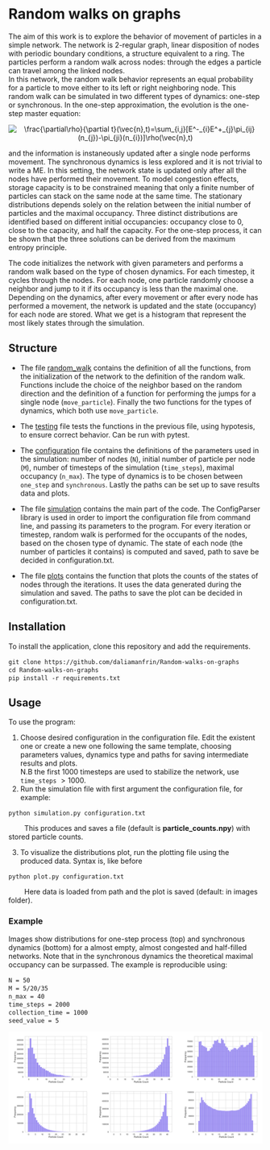 # Random walks on graphs
The aim of this work is to explore the behavior of movement of particles in a simple network. The network is 2-regular graph, linear disposition of nodes with periodic boundary conditions, a structure equivalent to a ring. The particles perform a random walk across nodes: through the edges a particle can travel among the linked nodes.<br/> 
In this network, the random walk behavior represents an equal probability for a particle to move either to its left or right neighboring node. 
This random walk can be simulated in two different types of dynamics: one-step or synchronous. In the one-step approximation, the evolution is the one-step master equation: <br /> 

<p align="center">
<img src="https://latex.codecogs.com/svg.image?\frac{\partial\rho}{\partial&space;t}(\vec{n},t)=\sum_{i,j}[E^-_{i}E^&plus;_{j}\pi_{ij}(n_{j})-\pi_{ji}(n_{i})]\rho(\vec{n},t)" title="\frac{\partial\rho}{\partial t}(\vec{n},t)=\sum_{i,j}[E^-_{i}E^+_{j}\pi_{ij}(n_{j})-\pi_{ji}(n_{i})]\rho(\vec{n},t)" />
</p>

and the information is instaneously updated after a single node performs movement.
The synchronous dynamics is less explored and it is not trivial to write a ME. In this setting, the network state is updated only after all the nodes have performed their movement. 
To model congestion effects, storage capacity is to be constrained meaning that only a finite number of particles can stack on the same node at the same time.
The stationary distributions depends solely on the relation between the initial number of particles and the maximal occupancy. Three distinct distributions are identified based on different initial occupancies: occupancy close to $0$, close to the capacity, and half the capacity. 
For the one-step process, it can be shown that the three solutions can be derived from the maximum entropy principle.


The code initializes the network with given parameters and performs a random walk based on the type of chosen dynamics. For each timestep, it cycles through the nodes. For each node, one particle randomly choose a neighbor and jump to it if its occupancy is less than the maximal one. Depending on the dynamics, after every movement or after every node has performed a movement, the network is updated and the state (occupancy) for each node are stored. What we get is a histogram that represent the most likely states through the simulation.
## Structure
- The file [random_walk](https://github.com/daliamanfrin/Random-walks-on-graphs/blob/main/random_walk.py) contains the definition of all the functions, from the initialization of the network to the definition of the random walk. Functions include the choice of the neighbor based on the random direction and the definition of a function for performing the jumps for a single node (`move_particle`). Finally the two functions for the types of dynamics, which both use `move_particle`.

- The [testing](https://github.com/daliamanfrin/Random-walks-on-graphs/blob/main/testing.py) file tests the functions in the previous file, using hypotesis, to ensure correct behavior. Can be run with pytest.

- The [configuration](https://github.com/daliamanfrin/Random-walks-on-graphs/blob/main/configuration.txt) file contains the definitions of the parameters used in the simulation: number of nodes (`N`), initial number of particle per node (`M`), number of timesteps of the simulation (`time_steps`), maximal occupancy (`n_max`). The type of dynamics is to be chosen between `one_step` and `synchronous`. Lastly the paths can be set up to save results data and plots. 

- The file [simulation](https://github.com/daliamanfrin/Random-walks-on-graphs/blob/main/simulation.py) contains the main part of the code. The ConfigParser library is used in order to import the configuration file from command line, and passing its parameters to the program. For every iteration or timestep, random walk is performed for the occupants of the nodes, based on the chosen type of dynamic. The state of each node (the number of particles it contains) is computed and saved, path to save be decided in configuration.txt. 

- The file [plots](https://github.com/daliamanfrin/Random-walks-on-graphs/blob/main/plot.py) contains the function that plots the counts of the states of nodes through the iterations. It uses the data generated during the simulation and saved. The paths to save the plot can be decided in configuration.txt. 


## Installation
To install the application, clone this repository and add the requirements.
```
git clone https://github.com/daliamanfrin/Random-walks-on-graphs
cd Random-walks-on-graphs
pip install -r requirements.txt
```


## Usage
To use the program:
1. Choose desired configuration in the configuration file. Edit the existent one or create a new one following the same template, choosing parameters values, dynamics type and paths for saving intermediate results and plots.<br/> 
N.B the first 1000 timesteps are used to stabilize the network, use `time_steps` $> 1000$.
2. Run the simulation file with first argument the configuration file, for example: 
```
python simulation.py configuration.txt
```
&nbsp;&nbsp;&nbsp;&nbsp;&nbsp; &nbsp; This produces and saves a file (default is **particle_counts.npy**) with stored particle counts.
 
3. To visualize the distributions plot, run the plotting file using the produced data. Syntax is, like before 
```
python plot.py configuration.txt
```
 &nbsp;&nbsp;&nbsp;&nbsp;&nbsp; &nbsp; Here data is loaded from path and the plot is saved (default: in images folder).

### Example
Images show distributions for one-step process (top) and synchronous dynamics (bottom) for a almost empty, almost congested and half-filled networks.
Note that in the synchronous dynamics the theoretical maximal occupancy can be surpassed.
The example is reproducible using:<br/> 
```
N = 50
M = 5/20/35
n_max = 40
time_steps = 2000
collection_time = 1000
seed_value = 5
```

![config](./images/resulting_occupancy.png)
